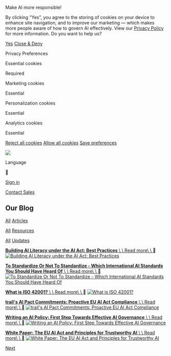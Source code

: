 Make AI more responsible!

By clicking “Yes”, you agree to the storing of cookies on your device to enhance site navigation, and to improve our marketing — which makes more people aware of how to govern AI effectively. View our [Privacy Policy](https://www.trail-ml.com/privacy-policy) for more information. Do you want to help us?

[Yes](https://www.trail-ml.com/blog#) [Close & Deny](https://www.trail-ml.com/blog#)

Privacy Preferences

Essential cookies

Required

Marketing cookies

Essential

Personalization cookies

Essential

Analytics cookies

Essential

[Reject all cookies](https://www.trail-ml.com/blog#) [Allow all cookies](https://www.trail-ml.com/blog#) [Save preferences](https://www.trail-ml.com/blog#)

[![](https://cdn.prod.website-files.com/64d39f3feec1e3615e1504bd/64d53e8d490e853448a832ce_trail_white.svg)](https://www.trail-ml.com/)

Language



[Sign in](https://prod.trail-ml.com/)

[Contact Sales](https://www.trail-ml.com/sign-up)

## Our Blog

[All](https://www.trail-ml.com/blog) [Articles](https://www.trail-ml.com/blog-post-categories/articles)

[All](https://www.trail-ml.com/blog) [Resources](https://www.trail-ml.com/blog-post-categories/resources)

[All](https://www.trail-ml.com/blog) [Updates](https://www.trail-ml.com/blog-post-categories/updates)

[**Building AI Literacy under the AI Act: Best Practices** \\
\\
Read more\\
\\
](https://www.trail-ml.com/blog/building-ai-literacy-under-the-ai-act-best-practices) [![Building AI Literacy under the AI Act: Best Practices](https://cdn.prod.website-files.com/64d39f3feec1e3615e150507/67c188ef645b11439740b13a_LinkedIn%20AI%20Act%20Article%20(4).png)](https://www.trail-ml.com/blog/building-ai-literacy-under-the-ai-act-best-practices)

[**To Standardize Or Not To Standardize - Which International AI Standards You Should Have Heard Of** \\
\\
Read more\\
\\
](https://www.trail-ml.com/blog/ai-iso-standards-landscape) [![To Standardize Or Not To Standardize - Which International AI Standards You Should Have Heard Of](https://cdn.prod.website-files.com/64d39f3feec1e3615e150507/67506ff059953590328aa387_Untitled%20design.jpg)](https://www.trail-ml.com/blog/ai-iso-standards-landscape)

[**What is ISO 42001?** \\
\\
Read more\\
\\
](https://www.trail-ml.com/blog/what-is-iso-42001) [![What is ISO 42001?](https://cdn.prod.website-files.com/64d39f3feec1e3615e150507/67054dbab188f22c93f13ab3_ISO%2042001%20Part%201%20Thumb.png)](https://www.trail-ml.com/blog/what-is-iso-42001)

[**trail's AI Pact Commitments: Proactive EU AI Act Compliance** \\
\\
Read more\\
\\
](https://www.trail-ml.com/blog/trails-ai-pact-commitments-proactive-eu-ai-act-compliance) [![trail's AI Pact Commitments: Proactive EU AI Act Compliance](https://cdn.prod.website-files.com/64d39f3feec1e3615e150507/66fa817daade50d3c4c70b6e_AI%20Pact%20Thumb.png)](https://www.trail-ml.com/blog/trails-ai-pact-commitments-proactive-eu-ai-act-compliance)

[**Writing an AI Policy: First Step Towards Effective AI Governance** \\
\\
Read more\\
\\
](https://www.trail-ml.com/blog/writing-an-ai-policy-first-steps-towards-effective-ai-governance) [![Writing an AI Policy: First Step Towards Effective AI Governance](https://cdn.prod.website-files.com/64d39f3feec1e3615e150507/66cf261d877a41458f5a5e47_AI%20Policy%20Thumbnail.webp)](https://www.trail-ml.com/blog/writing-an-ai-policy-first-steps-towards-effective-ai-governance)

[**White Paper: The EU AI Act and Principles for Trustworthy AI** \\
\\
Read more\\
\\
](https://www.trail-ml.com/blog/whitepaper-eu-ai-act-and-principles-for-trustworthy-ai) [![White Paper: The EU AI Act and Principles for Trustworthy AI](https://cdn.prod.website-files.com/64d39f3feec1e3615e150507/66c4aa4e4e8e376b69a6e95e_EU%20AI%20Act%20White%20Paper%20Teaser.jpeg)](https://www.trail-ml.com/blog/whitepaper-eu-ai-act-and-principles-for-trustworthy-ai)

[Next](https://www.trail-ml.com/blog?6a90655e_page=2)